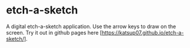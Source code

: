 # etch-a-sketch
A digital etch-a-sketch application. Use the arrow keys to draw on the screen.
Try it out in github pages here [https://katsup07.github.io/etch-a-sketch/].
